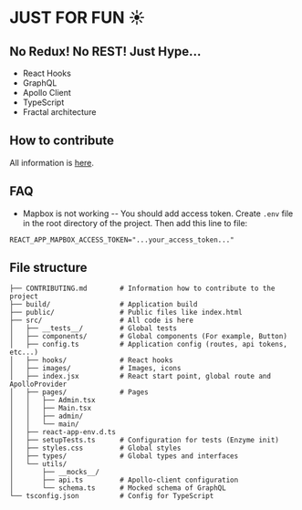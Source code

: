 # JUST FOR FUN :sunny:

## No Redux! No REST! Just Hype...

- React Hooks
- GraphQL
- Apollo Client
- TypeScript
- Fractal architecture

## How to contribute

All information is [here](https://github.com/pavelkeyzik/just-for-fun/blob/master/CONTRIBUTING.md).

## FAQ

- Mapbox is not working
  -- You should add access token. Create `.env` file in the root directory of the project. Then add this line to file:

```=env
REACT_APP_MAPBOX_ACCESS_TOKEN="...your_access_token..."
```

## File structure

```
├── CONTRIBUTING.md        # Information how to contribute to the project
├── build/                 # Application build
├── public/                # Public files like index.html
├── src/                   # All code is here
│   ├── __tests__/         # Global tests
│   ├── components/        # Global components (For example, Button)
│   ├── config.ts          # Application config (routes, api tokens, etc...)
│   ├── hooks/             # React hooks
│   ├── images/            # Images, icons
│   ├── index.jsx          # React start point, global route and ApolloProvider
│   ├── pages/             # Pages
│   │   ├── Admin.tsx
│   │   ├── Main.tsx
│   │   ├── admin/
│   │   └── main/
│   ├── react-app-env.d.ts
│   ├── setupTests.ts      # Configuration for tests (Enzyme init)
│   ├── styles.css         # Global styles
│   ├── types/             # Global types and interfaces
│   └── utils/
│       ├── __mocks__/
│       ├── api.ts         # Apollo-client configuration
│       └── schema.ts      # Mocked schema of GraphQL
└── tsconfig.json          # Config for TypeScript
```
